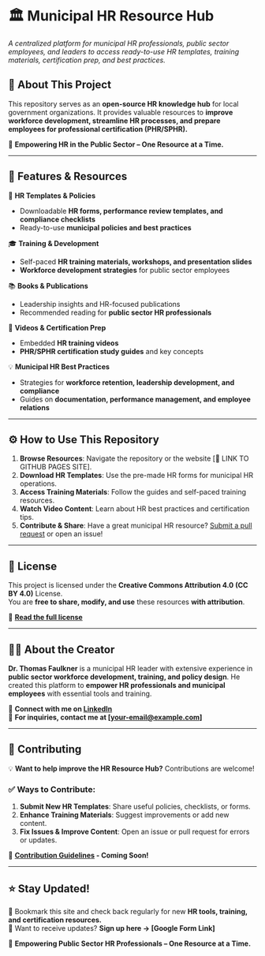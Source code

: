 # 🏛️ Municipal HR Resource Hub

*A centralized platform for municipal HR professionals, public sector employees, and leaders to access ready-to-use HR templates, training materials, certification prep, and best practices.*

## 📌 About This Project
This repository serves as an **open-source HR knowledge hub** for local government organizations. It provides valuable resources to **improve workforce development, streamline HR processes, and prepare employees for professional certification (PHR/SPHR).**  

🚀 **Empowering HR in the Public Sector – One Resource at a Time.**

---

## 🔹 Features & Resources

📄 **HR Templates & Policies**  
- Downloadable **HR forms, performance review templates, and compliance checklists**  
- Ready-to-use **municipal policies and best practices**  

🎓 **Training & Development**  
- Self-paced **HR training materials, workshops, and presentation slides**  
- **Workforce development strategies** for public sector employees  

📚 **Books & Publications**  
- Leadership insights and HR-focused publications  
- Recommended reading for **public sector HR professionals**  

🎥 **Videos & Certification Prep**  
- Embedded **HR training videos**  
- **PHR/SPHR certification study guides** and key concepts  

💡 **Municipal HR Best Practices**  
- Strategies for **workforce retention, leadership development, and compliance**  
- Guides on **documentation, performance management, and employee relations**  

---

## ⚙️ How to Use This Repository

1. **Browse Resources**: Navigate the repository or the website [🔗 LINK TO GITHUB PAGES SITE].
2. **Download HR Templates**: Use the pre-made HR forms for municipal HR operations.
3. **Access Training Materials**: Follow the guides and self-paced training resources.
4. **Watch Video Content**: Learn about HR best practices and certification tips.
5. **Contribute & Share**: Have a great municipal HR resource? [Submit a pull request](#contributing) or open an issue!

---

## 📖 License
This project is licensed under the **Creative Commons Attribution 4.0 (CC BY 4.0)** License.  
You are **free to share, modify, and use** these resources **with attribution**.  

📜 **[Read the full license](LICENSE.md)**

---

## 👨‍💼 About the Creator
**Dr. Thomas Faulkner** is a municipal HR leader with extensive experience in **public sector workforce development, training, and policy design**. He created this platform to **empower HR professionals and municipal employees** with essential tools and training.

📩 **Connect with me on [LinkedIn]((https://www.linkedin.com/in/twfaulknerjr/))**  
📧 **For inquiries, contact me at [your-email@example.com]**

---

## 🤝 Contributing
💡 **Want to help improve the HR Resource Hub?** Contributions are welcome!  

### ✅ Ways to Contribute:
1. **Submit New HR Templates**: Share useful policies, checklists, or forms.
2. **Enhance Training Materials**: Suggest improvements or add new content.
3. **Fix Issues & Improve Content**: Open an issue or pull request for errors or updates.

📜 **[Contribution Guidelines](CONTRIBUTING.md) - Coming Soon!**

---

## ⭐ Stay Updated!
🔹 Bookmark this site and check back regularly for new **HR tools, training, and certification resources.**  
🔹 Want to receive updates? **Sign up here → [Google Form Link]**

🚀 **Empowering Public Sector HR Professionals – One Resource at a Time.**
